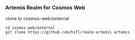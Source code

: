 ### Artemis Realm for Cosmos Web

clone to cosmos-web/external

```
cd cosmos-web/external
git clone https://github.com/hsfl/realm-artemis artemis

```
